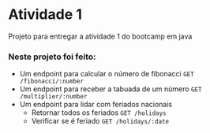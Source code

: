 # Atividade 1

Projeto para entregar a atividade 1 do bootcamp em java

### Neste projeto foi feito:

- Um endpoint para calcular o número de fibonacci `GET /fibonacci/:number`
- Um endpoint para receber a tabuada de um número `GET /multiplier/:number`
- Um endpoint para lidar com feriados nacionais
    - Retornar todos os feriados `GET /holidays`
    - Verificar se é feriado `GET /holidays/:date`